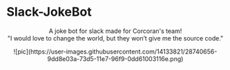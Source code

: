 # Slack-JokeBot
<p align="center">
A joke bot for slack made for Corcoran's team! <br>
"I would love to change the world, but they won’t give me the source code." 
</p>

<p align="center">
![pic](https://user-images.githubusercontent.com/14133821/28740656-9dd8e03a-73d5-11e7-96f9-0dd61003116e.png)
</p>
